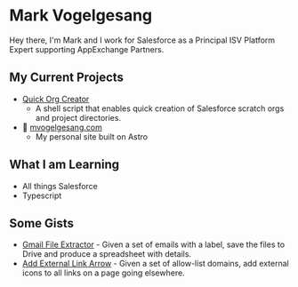 # Mark Vogelgesang

Hey there, I'm Mark and I work for Salesforce as a Principal ISV Platform Expert supporting AppExchange Partners.

## My Current Projects

- [Quick Org Creator](https://github.com/mvogelgesang/quick-org-creator)
  - A shell script that enables quick creation of Salesforce scratch orgs and project directories.
- 🚀 [mvogelgesang.com](https://github.com/mvogelgesang/mark-vogelgesang) 
  - My personal site built on Astro

## What I am Learning

- All things Salesforce
- Typescript

## Some Gists

- [Gmail File Extractor](https://gist.github.com/mvogelgesang/e40e9cb90e2e1616f1461330e9557419) - Given a set of emails with a label, save the files to Drive and produce a spreadsheet with details.
- [Add External Link Arrow](https://gist.github.com/mvogelgesang/5f6ba01c6f9f56a2e007905231fc5987) - Given a set of allow-list domains, add external icons to all links on a page going elsewhere.

<!--
**mvogelgesang/mvogelgesang** is a ✨ _special_ ✨ repository because its `README.md` (this file) appears on your GitHub profile.

Here are some ideas to get you started:

- 🔭 I’m currently working on ...
- 🌱 I’m currently learning ...
- 👯 I’m looking to collaborate on ...
- 🤔 I’m looking for help with ...
- 💬 Ask me about ...
- 📫 How to reach me: ...
- 😄 Pronouns: ...
- ⚡ Fun fact: ...
-->
